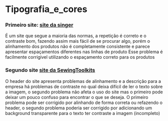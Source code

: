 # Tipografia_e_cores

### Primeiro site: <a href="https://loja.singer.com.br/?utm_source=google_ads&utm_medium=search_singer&gad_source=1&gclid=CjwKCAjw3P-2BhAEEiwA3yPhwC8kupSy9Xn6pn3xkWfLkhKsB6DpQaMzMqdmo9hKUAyFgaSc0hnlNBoC7lwQAvD_BwE"> site da singer</a>
É um site que segue a maioria das normas, a repetição é correto e o contraste bom, fazendo assim mais fácil de se procurar algo, porém o alinhamento dos produtos não é completamente consistente e parece apresentar espaçamentos diferentes nas linhas de produto
Esse problema é facilmente corrigivel utilizando o espaçamento correto para os produtos
### Segundo site <a href="https://sewingtoolkits.com/"> site da SewingToolkits</a>
O header do site apresenta problemas de alinhamento e a descrição para a empresa há problemas de contraste no qual deixa difícil de ler o texto sobre a imagem, o segundo problema não afeta o uso do site mas o primeiro pode deixar um pouco confuso para encontrar o que se deseja.
O primeiro problema pode ser corrigido por alinhando de forma correta ou refazendo o header, o segundo problema poderia ser corrigido por adicionando um background transparente para o texto ter contraste a imagem
(incompleto)
